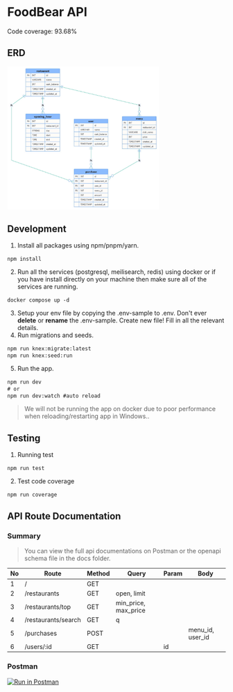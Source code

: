 # FoodBear API

Code coverage: 93.68%

## ERD
<a href="docs/erd.jpg"><img src="docs/erd.jpg" width="350"></a>

## Development
1. Install all packages using npm/pnpm/yarn.
```
npm install
```
2. Run all the services (postgresql, meilisearch, redis) using docker or if you have install directly on your machine then make sure all of the services are running.

```
docker compose up -d
```
3. Setup your env file by copying the .env-sample to .env. Don't ever **delete** or **rename** the .env-sample. Create new file! Fill in all the relevant details.
4. Run migrations and seeds.
```
npm run knex:migrate:latest
npm run knex:seed:run
```
5. Run the app.
```
npm run dev
# or
npm run dev:watch #auto reload
```

> We will not be running the app on docker due to poor performance when reloading/restarting app in Windows..

## Testing
1. Running test
```
npm run test
```
2. Test code coverage
```
npm run coverage
```

## API Route Documentation

### Summary
> You can view the full api documentations on Postman or the openapi schema file in the docs folder.

| No | Route               | Method | Query                | Param | Body             |
|----|---------------------|--------|----------------------|-------|------------------|
| 1  | /                   | GET    |                      |       |                  |
| 2  | /restaurants        | GET    | open, limit          |       |                  |
| 3  | /restaurants/top    | GET    | min_price, max_price |       |                  |
| 4  | /restaurants/search | GET    | q                    |       |                  |
| 5  | /purchases          | POST   |                      |       | menu_id, user_id |
| 6  | /users/:id          | GET    |                      | id    |                  |

### Postman
[![Run in Postman](https://run.pstmn.io/button.svg)](https://app.getpostman.com/run-collection/1198381-e0614068-ecc2-4fa3-92d6-4397a37e1112?action=collection%2Ffork&collection-url=entityId%3D1198381-e0614068-ecc2-4fa3-92d6-4397a37e1112%26entityType%3Dcollection%26workspaceId%3D13a222dc-25e7-4b4c-8cbc-d13a44e13a15)
